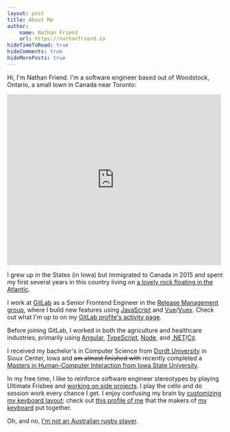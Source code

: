 ```yaml
---
layout: post
title: About Me
author:
    name: Nathan Friend
    url: https://nathanfriend.io
hideTimeToRead: true
hideComments: true
hideMorePosts: true
---
```


Hi, I'm Nathan Friend. I'm a software engineer based out of Woodstock, Ontario,
a small town in Canada near Toronto:

<iframe src="https://www.google.com/maps/embed?pb=!1m18!1m12!1m3!1d2981644.8965490493!2d-82.97926138765894!3d43.13051320032554!2m3!1f0!2f0!3f0!3m2!1i1024!2i768!4f13.1!3m3!1m2!1s0x882c1f4754bf53cd%3A0x5037b28c7231e90!2sWoodstock%2C%20ON!5e0!3m2!1sen!2sca!4v1579569136374!5m2!1sen!2sca" width="500" height="400" frameborder="0" style="border:0;" class="rounded" style="margin-bottom: 20px;"></iframe>

I grew up in the States (in Iowa) but immigrated to Canada in 2015 and spent my
first several years in this country living on [a lovely rock floating in the
Atlantic](https://goo.gl/maps/CJZM5Q2NDJragd4dA).

I work at [GitLab](https://about.gitlab.com/) as a Senior Frontend Engineer in
the [Release Management
group](https://about.gitlab.com/handbook/product/categories/#release-management-group),
where I build new features using
[JavaScript](https://developer.mozilla.org/bm/docs/Web/JavaScript) and
[Vue](https://vuejs.org/)/[Vuex](https://vuex.vuejs.org/). Check out what I'm up
to on my [GitLab profile's activity
page](https://gitlab.com/users/nfriend/activity).

Before joining GitLab, I worked in both the agriculture and healthcare
industries, primarily using [Angular](https://angular.io/),
[TypeScript](https://www.typescriptlang.org/), [Node](https://nodejs.org/en/),
and
[.NET](https://www.microsoft.com/net/)/[C♯](<https://en.wikipedia.org/wiki/C_Sharp_(programming_language)>).

I received my bachelor's in Computer Science from [Dordt
University](https://www.dordt.edu/) in Sioux Center, Iowa and ~~am almost
finished with~~ recently completed a [Masters in Human-Computer Interaction from
Iowa State University](http://www.vrac.iastate.edu/hci/).

In my free time, I like to reinforce software engineer stereotypes by playing
Ultimate Frisbee and [working on side projects](/projects). I play the cello and
do session work every chance I get. I enjoy confusing my brain by [customizing
my keyboard
layout](https://gitlab.com/nfriend/qmk_firmware/tree/nfriend-ergodox-ez-layout/keyboards/ergodox_ez/keymaps/nfriend);
check out [this profile of me](https://people.ergodox-ez.com/nathan-friend/)
that the makers of [my keyboard](https://ergodox-ez.com/) put together.

Oh, and no, [I'm not an Australian rugby
player](https://en.wikipedia.org/wiki/Nathan_Friend).

